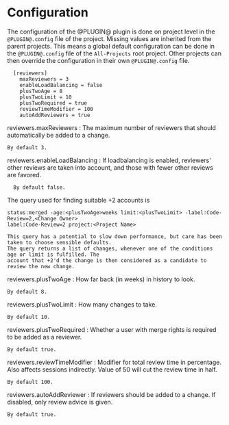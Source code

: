 Configuration
=============

The configuration of the @PLUGIN@ plugin is done on project level in
the `@PLUGIN@.config` file of the project. Missing values are inherited
from the parent projects. This means a global default configuration can
be done in the `@PLUGIN@.config` file of the `All-Projects` root project.
Other projects can then override the configuration in their own
`@PLUGIN@.config` file.

```
  [reviewers]
    maxReviewers = 3
    enableLoadBalancing = false
    plusTwoAge = 8
    plusTwoLimit = 10
    plusTwoRequired = true
    reviewTimeModifier = 100
    autoAddReviewers = true

```

reviewers.maxReviewers
:   The maximum number of reviewers that should automatically be added to a change.

	By default 3.

reviewers.enableLoadBalancing
:   If loadbalancing is enabled, reviewers' other reviews are taken into account, and those with
    fewer other reviews are favored.

	  By default false.

The query used for finding suitable +2 accounts is

    status:merged -age:<plusTwoAge>weeks limit:<plusTwoLimit> -label:Code-Review=2,<Change Owner>
    label:Code-Review=2 project:<Project Name>

    This query has a potential to slow down performance, but care has been taken to choose sensible defaults.
    The query returns a list of changes, whenever one of the conditions age or limit is fulfilled. The
    account that +2'd the change is then considered as a candidate to review the new change.

reviewers.plusTwoAge
:   How far back (in weeks) in history to look.

    By default 8.

reviewers.plusTwoLimit
:   How many changes to take.

    By default 10.

reviewers.plusTwoRequired
:   Whether a user with merge rights is required to be added as a reviewer.

    By default true.

reviewers.reviewTimeModifier
:   Modifier for total review time in percentage. Also affects sessions indirectly.
    Value of 50 will cut the review time in half.

    By default 100.

reviewers.autoAddReviewer
:   If reviewers should be added to a change. If disabled, only review advice is given.

    By default true.
